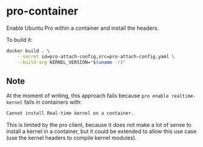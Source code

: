 # pro-container

Enable Ubuntu Pro within a container and install the headers.

To build it:

```sh
docker build . \
    --secret id=pro-attach-config,src=pro-attach-config.yaml \
    --build-arg KERNEL_VERSION="$(uname -r)"
```

## Note

At the moment of writing, this approach fails because `pro enable realtime-kernel`
fails in containers with:

```txt
Cannot install Real-time kernel on a container.
```

This is limited by the pro client, because it does not make a lot of sense to install a kernel in a container,
but it could be extended to allow this use case (use the kernel headers to compile kernel modules).

